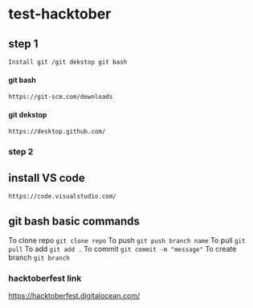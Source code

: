 # test-hacktober
## step 1
 `Install git /git dekstop git bash`
#### git bash
 `https://git-scm.com/downloads`
#### git dekstop
 `https://desktop.github.com/`

### step 2
## install VS code
`https://code.visualstudio.com/`

## git bash basic commands
To clone repo
`git clone repo`
To push
`git push branch name`
To pull
`git pull`
To add 
`git add .`
To commit 
`git commit -m "message"`
To create branch
`git branch`

### hacktoberfest link
https://hacktoberfest.digitalocean.com/
